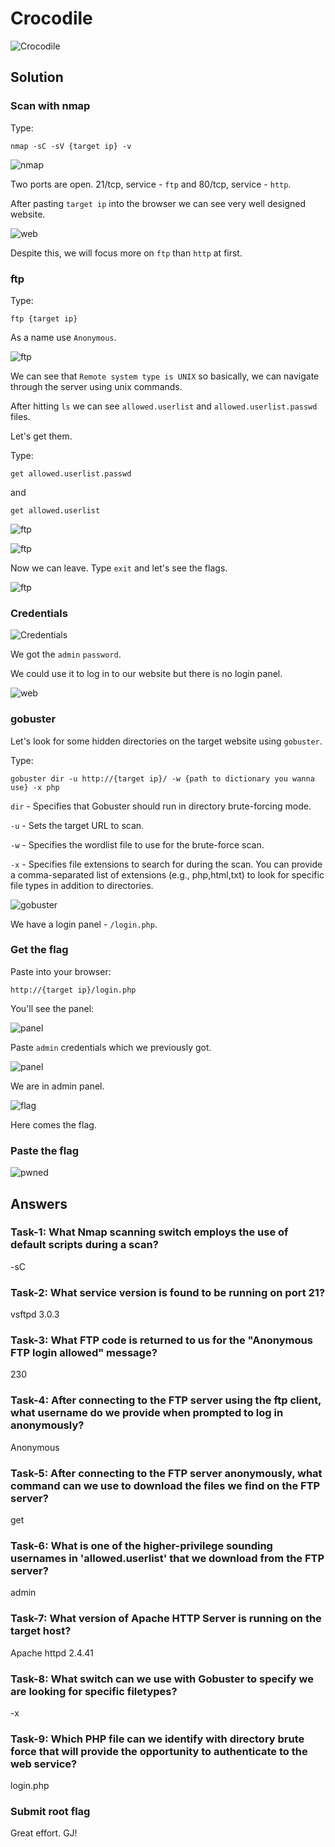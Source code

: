 # Crocodile      

![Crocodile](./Screenshots/crocodilelogo.png)

## Solution

### Scan with nmap

Type:

```
nmap -sC -sV {target ip} -v
```

![nmap](./Screenshots/crocodilenmap.png)

Two ports are open. 21/tcp, service - `ftp` and 80/tcp, service - `http`.

After pasting `target ip` into the browser we can see very well designed website.

![web](./Screenshots/crocodileweb.png)

Despite this, we will focus more on `ftp` than `http` at first.

### ftp

Type:

```
ftp {target ip}
```

As a name use `Anonymous`.

![ftp](./Screenshots/crocodileftp.png)

We can see that `Remote system type is UNIX` so basically, we can navigate through the server using unix commands.

After hitting `ls` we can see `allowed.userlist` and `allowed.userlist.passwd` files.

Let's get them.

Type:

```
get allowed.userlist.passwd
```

and 

```
get allowed.userlist
```

![ftp](./Screenshots/crocodileftp2.png)

![ftp](./Screenshots/crocodileftp3.png)

Now we can leave. Type `exit` and let's see the flags.

![ftp](./Screenshots/crocodileftp4.png)

### Credentials

![Credentials](./Screenshots/crocodilecredentials.png)

We got the `admin` `password`.

We could use it to log in to our website but there is no login panel.

![web](./Screenshots/crocodilepanel.png)

### gobuster

Let's look for some hidden directories on the target website using `gobuster`.

Type:

```
gobuster dir -u http://{target ip}/ -w {path to dictionary you wanna use} -x php
```

`dir` - Specifies that Gobuster should run in directory brute-forcing mode.

`-u` - Sets the target URL to scan.

`-w` - Specifies the wordlist file to use for the brute-force scan.

`-x` - Specifies file extensions to search for during the scan. You can provide a comma-separated list of extensions (e.g., php,html,txt) to look for specific file types in addition to directories.

![gobuster](./Screenshots/crocodilelogin.png)

We have a login panel - `/login.php`.

### Get the flag

Paste into your browser:

```
http://{target ip}/login.php
```

You'll see the panel:

![panel](./Screenshots/crocodilelogweb.png)

Paste `admin` credentials which we previously got.

![panel](./Screenshots/crocodilelogweb2.png)

We are in admin panel.

![flag](./Screenshots/crocodileflag.png)

Here comes the flag.

### Paste the flag

![pwned](./Screenshots/crocodilepwned.png)

## Answers

### Task-1: What Nmap scanning switch employs the use of default scripts during a scan?

-sC

### Task-2: What service version is found to be running on port 21?

vsftpd 3.0.3

### Task-3: What FTP code is returned to us for the "Anonymous FTP login allowed" message?

230

### Task-4: After connecting to the FTP server using the ftp client, what username do we provide when prompted to log in anonymously?

Anonymous

### Task-5: After connecting to the FTP server anonymously, what command can we use to download the files we find on the FTP server?

get

### Task-6: What is one of the higher-privilege sounding usernames in 'allowed.userlist' that we download from the FTP server?

admin

### Task-7: What version of Apache HTTP Server is running on the target host?

Apache httpd 2.4.41

### Task-8: What switch can we use with Gobuster to specify we are looking for specific filetypes?

-x 

### Task-9: Which PHP file can we identify with directory brute force that will provide the opportunity to authenticate to the web service?

login.php

### Submit root flag

Great effort. GJ!